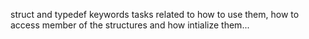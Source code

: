 struct and typedef keywords
tasks related to how to use them, how to access member of the structures and how intialize them...
